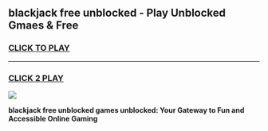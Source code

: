 
## blackjack free unblocked - Play Unblocked Gmaes & Free
<h3>
<a href="https://news.freeplayer.one?title=blackjack_free_unblocked&ref=23F">CLICK TO PLAY</a></h3>
<hr>

<h3>
<a href="https://news.freeplayer.one?title=blackjack_free_unblocked&ref=23F">CLICK 2 PLAY</a>
  
</h3>

<a href="https://news.freeplayer.one?title=blackjack_free_unblocked&ref=23F/"><img src="https://clearcache.store/games.png"></a>


**blackjack free unblocked games unblocked: Your Gateway to Fun and Accessible Online Gaming**
